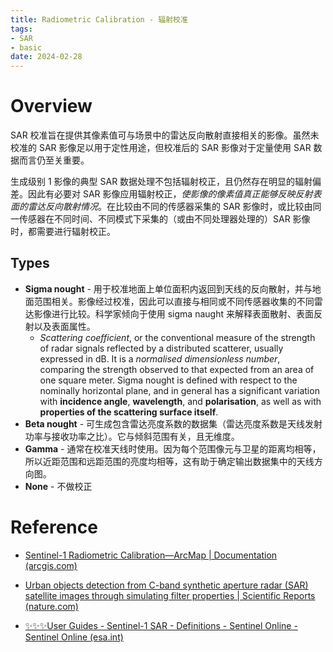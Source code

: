 ```yaml
---
title: Radiometric Calibration - 辐射校准
tags:
- SAR
- basic
date: 2024-02-28
---
```


# Overview
SAR 校准旨在提供其像素值可与场景中的雷达反向散射直接相关的影像。虽然未校准的 SAR 影像足以用于定性用途，但校准后的 SAR 影像对于定量使用 SAR 数据而言仍至关重要。

生成级别 1 影像的典型 SAR 数据处理不包括辐射校正，且仍然存在明显的辐射偏差。因此有必要对 SAR 影像应用辐射校正，*使影像的像素值真正能够反映反射表面的雷达反向散射情况*。在比较由不同的传感器采集的 SAR 影像时，或比较由同一传感器在不同时间、不同模式下采集的（或由不同处理器处理的）SAR 影像时，都需要进行辐射校正。

## Types
* **Sigma nought** - 用于校准地面上单位面积内返回到天线的反向散射，并与地面范围相关。影像经过校准，因此可以直接与相同或不同传感器收集的不同雷达影像进行比较。科学家倾向于使用 sigma naught 来解释表面散射、表面反射以及表面属性。
	* *Scattering coefficient*, or the conventional measure of the strength of radar signals reflected by a distributed scatterer, usually expressed in dB. It is a *normalised dimensionless number*, comparing the strength observed to that expected from an area of one square meter. Sigma nought is defined with respect to the nominally horizontal plane, and in general has a significant variation with **incidence angle**, **wavelength**, and **polarisation**, as well as with **properties of the scattering surface itself**.
* **Beta nought** - 可生成包含雷达亮度系数的数据集（雷达亮度系数是天线发射功率与接收功率之比）。它与倾斜范围有关，且无维度。
* **Gamma** - 通常在校准天线时使用。因为每个范围像元与卫星的距离均相等，所以近距范围和远距范围的亮度均相等，这有助于确定输出数据集中的天线方向图。
* **None** - 不做校正



# Reference

* [Sentinel-1 Radiometric Calibration—ArcMap | Documentation (arcgis.com)](https://desktop.arcgis.com/en/arcmap/latest/manage-data/raster-and-images/sentinel-1-radiometric-calibration.htm)

* [Urban objects detection from C-band synthetic aperture radar (SAR) satellite images through simulating filter properties | Scientific Reports (nature.com)](https://www.nature.com/articles/s41598-021-85121-9)

* [✨✨✨User Guides - Sentinel-1 SAR - Definitions - Sentinel Online - Sentinel Online (esa.int)](https://sentinel.esa.int/web/sentinel/user-guides/sentinel-1-sar/definitions)

